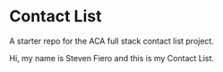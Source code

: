 # Contact List

A starter repo for the ACA full stack contact list project.

Hi, my name is Steven Fiero and this is my Contact List.
